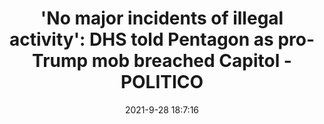 ---
"title": "'No major incidents of illegal activity': DHS told Pentagon as pro-Trump mob breached Capitol - POLITICO"
"date": "2021-9-28 18:7:16"
"feed_name": "GOOGLENEWSCONSTRUCTION"
"feed_website": "https://news.google.com/search?q=construction%2Bincident&hl=en-US&gl=US&ceid=US:en"
"feed_rss": "https://news.google.com/rss/search?q=construction%2Bincident&hl=en-US&gl=US&ceid=US:en"
"link": "https://www.politico.com/news/2021/09/28/dhs-pentagon-jan-6-capitol-riot-514527"
"source": "{'href': 'https://www.politico.com', 'title': 'POLITICO'}"
"file": "_posts/2021-1-1-bf16edbe40f9b6812bf8e2a0619b7fcab6f37458.md"
"accident": "1"
"drilling": "0"
"dead": "0"
"injured": "0"
"arrested": "0"
"where": "unknown site"
"place": "unknown place"
---
